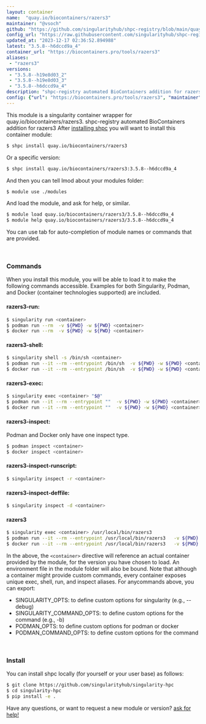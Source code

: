 ```yaml
---
layout: container
name:  "quay.io/biocontainers/razers3"
maintainer: "@vsoch"
github: "https://github.com/singularityhub/shpc-registry/blob/main/quay.io/biocontainers/razers3/container.yaml"
config_url: "https://raw.githubusercontent.com/singularityhub/shpc-registry/main/quay.io/biocontainers/razers3/container.yaml"
updated_at: "2023-12-17 02:36:52.894988"
latest: "3.5.8--h6dccd9a_4"
container_url: "https://biocontainers.pro/tools/razers3"
aliases:
 - "razers3"
versions:
 - "3.5.8--h19e8d03_2"
 - "3.5.8--h19e8d03_3"
 - "3.5.8--h6dccd9a_4"
description: "shpc-registry automated BioContainers addition for razers3"
config: {"url": "https://biocontainers.pro/tools/razers3", "maintainer": "@vsoch", "description": "shpc-registry automated BioContainers addition for razers3", "latest": {"3.5.8--h6dccd9a_4": "sha256:2d65a111d157a968ab96dbdd23ca6bdc4e7f69a4114c0c60f3197b99ca379b31"}, "tags": {"3.5.8--h19e8d03_2": "sha256:6fa1a8edecb657c83c35570973ccffb55309006e0b9f68e8c32ee7300b055cae", "3.5.8--h19e8d03_3": "sha256:3b029bec8af6bdd00a79a510927e89179cee6f388b1f8355e99df0809f3d6945", "3.5.8--h6dccd9a_4": "sha256:2d65a111d157a968ab96dbdd23ca6bdc4e7f69a4114c0c60f3197b99ca379b31"}, "docker": "quay.io/biocontainers/razers3", "aliases": {"razers3": "/usr/local/bin/razers3"}}
---
```


This module is a singularity container wrapper for quay.io/biocontainers/razers3.
shpc-registry automated BioContainers addition for razers3
After [installing shpc](#install) you will want to install this container module:


```bash
$ shpc install quay.io/biocontainers/razers3
```

Or a specific version:

```bash
$ shpc install quay.io/biocontainers/razers3:3.5.8--h6dccd9a_4
```

And then you can tell lmod about your modules folder:

```bash
$ module use ./modules
```

And load the module, and ask for help, or similar.

```bash
$ module load quay.io/biocontainers/razers3/3.5.8--h6dccd9a_4
$ module help quay.io/biocontainers/razers3/3.5.8--h6dccd9a_4
```

You can use tab for auto-completion of module names or commands that are provided.

<br>

### Commands

When you install this module, you will be able to load it to make the following commands accessible.
Examples for both Singularity, Podman, and Docker (container technologies supported) are included.

#### razers3-run:

```bash
$ singularity run <container>
$ podman run --rm  -v ${PWD} -w ${PWD} <container>
$ docker run --rm  -v ${PWD} -w ${PWD} <container>
```

#### razers3-shell:

```bash
$ singularity shell -s /bin/sh <container>
$ podman run --it --rm --entrypoint /bin/sh  -v ${PWD} -w ${PWD} <container>
$ docker run --it --rm --entrypoint /bin/sh  -v ${PWD} -w ${PWD} <container>
```

#### razers3-exec:

```bash
$ singularity exec <container> "$@"
$ podman run --it --rm --entrypoint ""  -v ${PWD} -w ${PWD} <container> "$@"
$ docker run --it --rm --entrypoint ""  -v ${PWD} -w ${PWD} <container> "$@"
```

#### razers3-inspect:

Podman and Docker only have one inspect type.

```bash
$ podman inspect <container>
$ docker inspect <container>
```

#### razers3-inspect-runscript:

```bash
$ singularity inspect -r <container>
```

#### razers3-inspect-deffile:

```bash
$ singularity inspect -d <container>
```


#### razers3

```bash
$ singularity exec <container> /usr/local/bin/razers3
$ podman run --it --rm --entrypoint /usr/local/bin/razers3   -v ${PWD} -w ${PWD} <container> -c " $@"
$ docker run --it --rm --entrypoint /usr/local/bin/razers3   -v ${PWD} -w ${PWD} <container> -c " $@"
```



In the above, the `<container>` directive will reference an actual container provided
by the module, for the version you have chosen to load. An environment file in the
module folder will also be bound. Note that although a container
might provide custom commands, every container exposes unique exec, shell, run, and
inspect aliases. For anycommands above, you can export:

 - SINGULARITY_OPTS: to define custom options for singularity (e.g., --debug)
 - SINGULARITY_COMMAND_OPTS: to define custom options for the command (e.g., -b)
 - PODMAN_OPTS: to define custom options for podman or docker
 - PODMAN_COMMAND_OPTS: to define custom options for the command

<br>

### Install

You can install shpc locally (for yourself or your user base) as follows:

```bash
$ git clone https://github.com/singularityhub/singularity-hpc
$ cd singularity-hpc
$ pip install -e .
```

Have any questions, or want to request a new module or version? [ask for help!](https://github.com/singularityhub/singularity-hpc/issues)